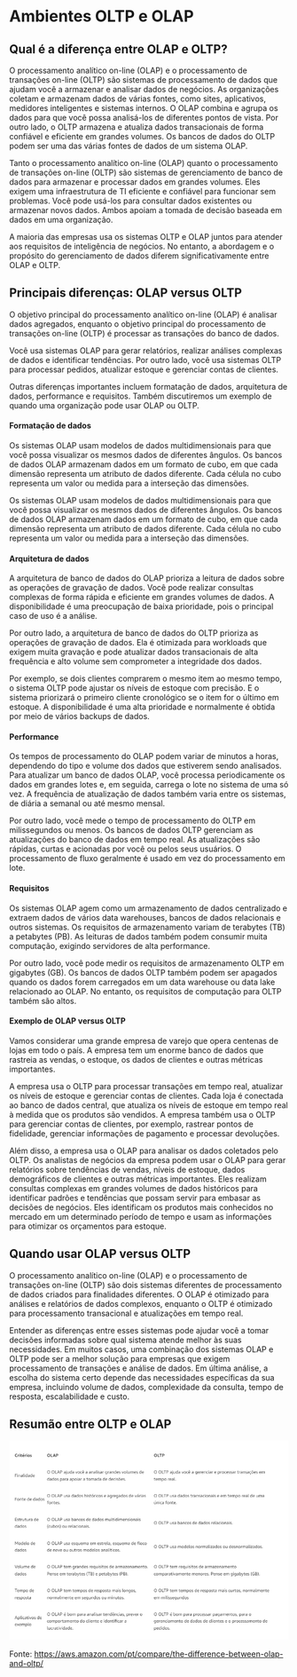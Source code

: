 # Ambientes OLTP e OLAP

## Qual é a diferença entre OLAP e OLTP?

O processamento analítico on-line (OLAP) e o processamento de transações on-line (OLTP) são sistemas de processamento de dados que ajudam você a armazenar e analisar dados
de negócios. As organizações coletam e armazenam dados de várias fontes, como sites, aplicativos, medidores inteligentes e sistemas internos. O OLAP combina e agrupa os
dados para que você possa analisá-los de diferentes pontos de vista. Por outro lado, o OLTP armazena e atualiza dados transacionais de forma confiável e eficiente em
grandes volumes. Os bancos de dados do OLTP podem ser uma das várias fontes de dados de um sistema OLAP.

Tanto o processamento analítico on-line (OLAP) quanto o processamento de transações on-line (OLTP) são sistemas de gerenciamento de banco de dados para armazenar e
processar dados em grandes volumes. Eles exigem uma infraestrutura de TI eficiente e confiável para funcionar sem problemas. Você pode usá-los para consultar dados
existentes ou armazenar novos dados. Ambos apoiam a tomada de decisão baseada em dados em uma organização.

A maioria das empresas usa os sistemas OLTP e OLAP juntos para atender aos requisitos de inteligência de negócios. No entanto, a abordagem e o propósito do gerenciamento
de dados diferem significativamente entre OLAP e OLTP.

## Principais diferenças: OLAP versus OLTP

O objetivo principal do processamento analítico on-line (OLAP) é analisar dados agregados, enquanto o objetivo principal do processamento de transações on-line (OLTP)
é processar as transações do banco de dados.

Você usa sistemas OLAP para gerar relatórios, realizar análises complexas de dados e identificar tendências. Por outro lado, você usa sistemas OLTP para processar pedidos,
atualizar estoque e gerenciar contas de clientes.

Outras diferenças importantes incluem formatação de dados, arquitetura de dados, performance e requisitos. Também discutiremos um exemplo de quando uma organização
pode usar OLAP ou OLTP.

#### Formatação de dados

Os sistemas OLAP usam modelos de dados multidimensionais para que você possa visualizar os mesmos dados de diferentes ângulos. Os bancos de dados OLAP armazenam
dados em um formato de cubo, em que cada dimensão representa um atributo de dados diferente. Cada célula no cubo representa um valor ou medida para a interseção
das dimensões.

Os sistemas OLAP usam modelos de dados multidimensionais para que você possa visualizar os mesmos dados de diferentes ângulos. Os bancos de dados OLAP armazenam
dados em um formato de cubo, em que cada dimensão representa um atributo de dados diferente. Cada célula no cubo representa um valor ou medida para a interseção
das dimensões.

#### Arquitetura de dados

A arquitetura de banco de dados do OLAP prioriza a leitura de dados sobre as operações de gravação de dados. Você pode realizar consultas complexas de forma rápida
e eficiente em grandes volumes de dados. A disponibilidade é uma preocupação de baixa prioridade, pois o principal caso de uso é a análise.

Por outro lado, a arquitetura de banco de dados do OLTP prioriza as operações de gravação de dados. Ela é otimizada para workloads que exigem muita gravação e pode
atualizar dados transacionais de alta frequência e alto volume sem comprometer a integridade dos dados.

Por exemplo, se dois clientes comprarem o mesmo item ao mesmo tempo, o sistema OLTP pode ajustar os níveis de estoque com precisão. E o sistema priorizará o
primeiro cliente cronológico se o item for o último em estoque. A disponibilidade é uma alta prioridade e normalmente é obtida por meio de vários backups de dados.

#### Performance

Os tempos de processamento do OLAP podem variar de minutos a horas, dependendo do tipo e volume dos dados que estiverem sendo analisados. Para atualizar um banco
de dados OLAP, você processa periodicamente os dados em grandes lotes e, em seguida, carrega o lote no sistema de uma só vez. A frequência de atualização de dados
também varia entre os sistemas, de diária a semanal ou até mesmo mensal.

Por outro lado, você mede o tempo de processamento do OLTP em milissegundos ou menos. Os bancos de dados OLTP gerenciam as atualizações do banco de dados em
tempo real. As atualizações são rápidas, curtas e acionadas por você ou pelos seus usuários. O processamento de fluxo geralmente é usado em vez do processamento em lote.

#### Requisitos 

Os sistemas OLAP agem como um armazenamento de dados centralizado e extraem dados de vários data warehouses, bancos de dados relacionais e outros sistemas.
Os requisitos de armazenamento variam de terabytes (TB) a petabytes (PB). As leituras de dados também podem consumir muita computação, exigindo servidores
de alta performance.

Por outro lado, você pode medir os requisitos de armazenamento OLTP em gigabytes (GB). Os bancos de dados OLTP também podem ser apagados quando os dados
forem carregados em um data warehouse ou data lake relacionado ao OLAP. No entanto, os requisitos de computação para OLTP também são altos.

#### Exemplo de OLAP versus OLTP

Vamos considerar uma grande empresa de varejo que opera centenas de lojas em todo o país. A empresa tem um enorme banco de dados que rastreia as vendas,
o estoque, os dados de clientes e outras métricas importantes.

A empresa usa o OLTP para processar transações em tempo real, atualizar os níveis de estoque e gerenciar contas de clientes. Cada loja é conectada ao
banco de dados central, que atualiza os níveis de estoque em tempo real à medida que os produtos são vendidos. A empresa também usa o OLTP para gerenciar
contas de clientes, por exemplo, rastrear pontos de fidelidade, gerenciar informações de pagamento e processar devoluções.

Além disso, a empresa usa o OLAP para analisar os dados coletados pelo OLTP. Os analistas de negócios da empresa podem usar o OLAP para gerar relatórios
sobre tendências de vendas, níveis de estoque, dados demográficos de clientes e outras métricas importantes. Eles realizam consultas complexas em grandes
volumes de dados históricos para identificar padrões e tendências que possam servir para embasar as decisões de negócios. Eles identificam os produtos
mais conhecidos no mercado em um determinado período de tempo e usam as informações para otimizar os orçamentos para estoque.

## Quando usar OLAP versus OLTP

O processamento analítico on-line (OLAP) e o processamento de transações on-line (OLTP) são dois sistemas diferentes de processamento de dados
criados para finalidades diferentes. O OLAP é otimizado para análises e relatórios de dados complexos, enquanto o OLTP é otimizado para processamento
transacional e atualizações em tempo real.

Entender as diferenças entre esses sistemas pode ajudar você a tomar decisões informadas sobre qual sistema atende melhor às suas necessidades.
Em muitos casos, uma combinação dos sistemas OLAP e OLTP pode ser a melhor solução para empresas que exigem processamento de transações e análise
de dados. Em última análise, a escolha do sistema certo depende das necessidades específicas da sua empresa, incluindo volume de dados, complexidade
da consulta, tempo de resposta, escalabilidade e custo.

## Resumão entre OLTP e OLAP

![OLTP e OLAP](../images/oltp_olap.png 'OLTP e OLAP')

Fonte: https://aws.amazon.com/pt/compare/the-difference-between-olap-and-oltp/
